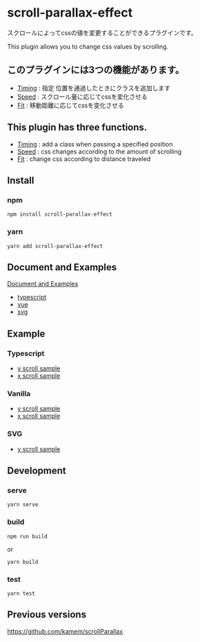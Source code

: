 # scroll-parallax-effect

スクロールによってcssの値を変更することができるプラグインです。

This plugin allows you to change css values by scrolling.

## このプラグインには3つの機能があります。
* [Timing](docs/#timing-usage) : 指定 位置を通過したときにクラスを追加します
* [Speed](docs/#speed-usage) : スクロール量に応じてcssを変化させる
* [Fit](docs/#fit-usage) : 移動距離に応じてcssを変化させる

## This plugin has three functions.
* [Timing](docs/#timing-usage) : add a class when passing a specified position
* [Speed](docs/#speed-usage) : css changes according to the amount of scrolling
* [Fit](docs/#fit-usage) : change css according to distance traveled

## Install

### npm 
```terminal
npm install scroll-parallax-effect
```

### yarn
```terminal
yarn add scroll-parallax-effect
```


## Document and Examples
[Document and Examples](docs/)

* [typescript](docs/TYPESCRIPT_ES6_VANILLA.md)
* [vue](docs/VUE.md)
* [svg](docs/SVG.md)

## Example

### Typescript
* [y scroll sample](http://github.develo.org/scroll-parallax-effect/docs/example/typescript/y-typescript.html)
* [x scroll sample](http://github.develo.org/scroll-parallax-effect/docs/example/typescript/x-typescript.html)

### Vanilla
* [y scroll sample](http://github.develo.org/scroll-parallax-effect/docs/example/vanilla/y-vanilla.html)
* [x scroll sample](http://github.develo.org/scroll-parallax-effect/docs/example/vanilla/x-vanilla.html)

### SVG
* [y scroll sample](http://github.develo.org/scroll-parallax-effect/docs/example/svg/svg.html)


## Development
### serve
```
yarn serve
```

### build
```
npm run build
```

or

```
yarn build
```

### test
```
yarn test
```

## Previous versions
https://github.com/kamem/scrollParallax